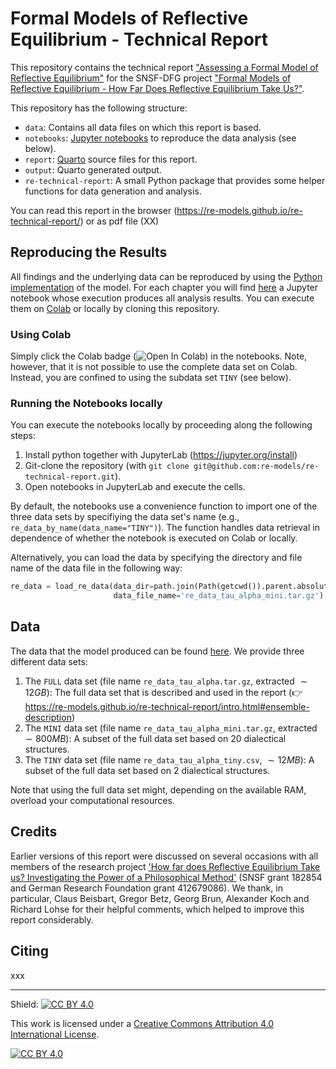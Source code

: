 # Formal Models of Reflective Equilibrium - Technical Report

This repository contains the technical report ["Assessing a Formal Model of Reflective Equilibrium"](https://re-models.github.io/re-technical-report/) for the SNSF-DFG project ["Formal Models of Reflective Equilibrium - How Far Does Reflective Equilibrium Take Us?"](https://www.philosophie.unibe.ch/forschung/forschungsprojekte/how_far_does_reflective_equilibrium_take_us/project/index_ger.html).

This repository has the following structure:

+ `data`: Contains all data files on which this report is based.
+ `notebooks`: [Jupyter notebooks](https://jupyter.org/) to reproduce the data analysis (see below).
+ `report`: [Quarto](https://quarto.org/) source files for this report.
+ `output`: Quarto generated output.
+ `re-technical-report`: A small Python package that provides some helper functions for data generation and analysis.

You can read this report in the browser (<https://re-models.github.io/re-technical-report/>) or as pdf file (XX)

## Reproducing the Results

All findings and the underlying data can be reproduced by using the [Python implementation](https://github.com/re-models/rethon) of the model. For each chapter you will find [here](https://github.com/re-models/re-technical-report/tree/main/notebooks) a Jupyter notebook whose execution produces all analysis results. You can execute them on [Colab](https://colab.research.google.com/) or locally by cloning this repository.

### Using Colab

Simply click the Colab badge (![Open In Colab](https://colab.research.google.com/assets/colab-badge.svg)) in the notebooks. Note, however, that it is not possible to use the complete data set on Colab. Instead, you are confined to using the subdata set `TINY` (see below).  

### Running the Notebooks locally

You can execute the notebooks locally by proceeding along the following steps:

1. Install python together with JupyterLab (<https://jupyter.org/install>)
2. Git-clone the repository (with `git clone git@github.com:re-models/re-technical-report.git`).
3. Open notebooks in JupyterLab and execute the cells.

By default, the notebooks use a convenience function to import one of the three data sets by specifiying the data set's name (e.g., `re_data_by_name(data_name="TINY")`). The function handles data retrieval in dependence of whether the notebook is executed on Colab or locally. 

Alternatively, you can load the data by specifying the directory and file name of the data file in the following way:

```python
re_data = load_re_data(data_dir=path.join(Path(getcwd()).parent.absolute(), "data"), 
                       data_file_name='re_data_tau_alpha_mini.tar.gz')
```


## Data

The data that the model produced can be found [here](https://github.com/re-models/re-technical-report/tree/main/data). We provide three different data sets:

1. The `FULL` data set (file name `re_data_tau_alpha.tar.gz`, extracted $\sim 12GB$): The full data set that is described and used in the report (👉 <https://re-models.github.io/re-technical-report/intro.html#ensemble-description>)
2. The `MINI` data set (file name `re_data_tau_alpha_mini.tar.gz`, extracted $\sim 800MB$): A subset of the full data set based on $20$ dialectical structures.
3. The `TINY` data set (file name `re_data_tau_alpha_tiny.csv`, $\sim 12MB$): A subset of the full data set based on $2$ dialectical structures.

Note that using the full data set might, depending on the available RAM, overload your computational resources.  

## Credits

Earlier versions of this report were discussed on several occasions with all members of the research project  ['How far does Reflective Equilibrium Take us? Investigating the Power of a Philosophical Method'](https://www.philosophie.unibe.ch/forschung/forschungsprojekte/how_far_does_reflective_equilibrium_take_us/project/index_ger.html) (SNSF grant 182854 and German Research Foundation grant 412679086). We thank, in particular, Claus Beisbart, Gregor Betz, Georg Brun, Alexander Koch and Richard Lohse for their helpful comments, which helped to improve this report considerably.

## Citing

xxx

---
Shield: [![CC BY 4.0][cc-by-shield]][cc-by]

This work is licensed under a
[Creative Commons Attribution 4.0 International License][cc-by].

[![CC BY 4.0][cc-by-image]][cc-by]

[cc-by]: http://creativecommons.org/licenses/by/4.0/
[cc-by-image]: https://i.creativecommons.org/l/by/4.0/88x31.png
[cc-by-shield]: https://img.shields.io/badge/License-CC%20BY%204.0-lightgrey.svg
